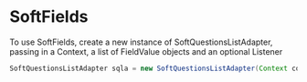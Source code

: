 # SoftFields

To use SoftFields, create a new instance of SoftQuestionsListAdapter, passing in a Context, a list of FieldValue objects and an optional Listener
```java
SoftQuestionsListAdapter sqla = new SoftQuestionsListAdapter(Context context, List<FieldValue> fvs, DataListener dl);
```

